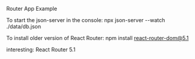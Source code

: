 Router App Example

To start the json-server in the console: npx json-server --watch ./data/db.json

To install older version of React Router: npm install react-router-dom@5.1

interesting: React Router 5.1